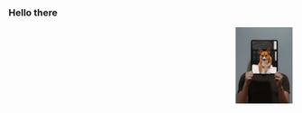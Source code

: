 ### Hello there

<a href="https://tangxuan.me">
  <img align="right" src="https://github.com/txstc55/txstc55/blob/master/profile.jpg" width="20%"/>
</a>

<!--

<body style="background-color:powderblue;">
<a href="https://github.com/txstc55">
  <img align="left" src="https://github-readme-stats.vercel.app/api?username=txstc55&show_icons=true&hide_border=true&icon_color=c35832&text_color=568c88&bg_color=568c88" />
</a>
<a href="https://github.com/anuraghazra/github-readme-stats">
  <img align="left" src="https://github-readme-stats.vercel.app/api/pin/?username=anuraghazra&repo=github-readme-stats" />
</a>

**txstc55/txstc55** is a ✨ _special_ ✨ repository because its `README.md` (this file) appears on your GitHub profile.

Here are some ideas to get you started:

- 🔭 I’m currently working on ...
- 🌱 I’m currently learning ...
- 👯 I’m looking to collaborate on ...
- 🤔 I’m looking for help with ...
- 💬 Ask me about ...
- 📫 How to reach me: ...
- 😄 Pronouns: ...
- ⚡ Fun fact: ...
-->
